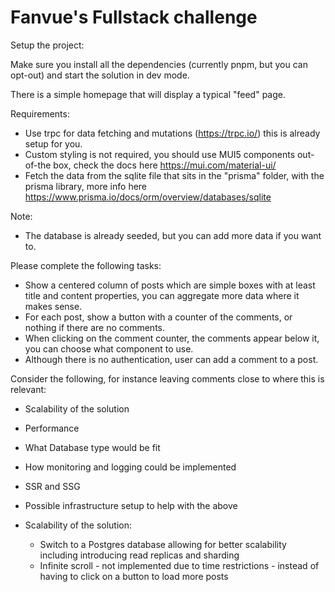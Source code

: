 # Fanvue's Fullstack challenge

Setup the project:

Make sure you install all the dependencies (currently pnpm, but you can opt-out) and start the solution in dev mode.

There is a simple homepage that will display a typical "feed" page.

Requirements:

- Use trpc for data fetching and mutations (https://trpc.io/) this is already setup for you.
- Custom styling is not required, you should use MUI5 components out-of-the box, check the docs here https://mui.com/material-ui/
- Fetch the data from the sqlite file that sits in the "prisma" folder, with the prisma library, more info here https://www.prisma.io/docs/orm/overview/databases/sqlite

Note:

- The database is already seeded, but you can add more data if you want to.

Please complete the following tasks:

- Show a centered column of posts which are simple boxes with at least title and content properties, you can aggregate more data where it makes sense.
- For each post, show a button with a counter of the comments, or nothing if there are no comments.
- When clicking on the comment counter, the comments appear below it, you can choose what component to use.
- Although there is no authentication, user can add a comment to a post.

Consider the following, for instance leaving comments close to where this is relevant:

- Scalability of the solution
- Performance
- What Database type would be fit
- How monitoring and logging could be implemented
- SSR and SSG
- Possible infrastructure setup to help with the above


- Scalability of the solution:
  - Switch to a Postgres database allowing for better scalability including introducing read replicas and sharding
  - Infinite scroll - not implemented due to time restrictions - instead of having to click on a button to load more posts
